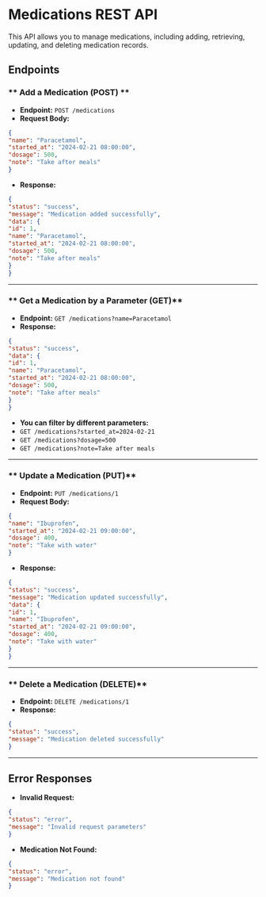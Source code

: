 # Medications REST API

This API allows you to manage medications, including adding, retrieving, updating, and deleting medication records.

## **Endpoints**

### ** Add a Medication (POST) **

- **Endpoint:** `POST /medications`
- **Request Body:**
```json
{
"name": "Paracetamol",
"started_at": "2024-02-21 08:00:00",
"dosage": 500,
"note": "Take after meals"
}
```
- **Response:**
```json
{
"status": "success",
"message": "Medication added successfully",
"data": {
"id": 1,
"name": "Paracetamol",
"started_at": "2024-02-21 08:00:00",
"dosage": 500,
"note": "Take after meals"
}
}
```

---

### ** Get a Medication by a Parameter (GET)**

- **Endpoint:** `GET /medications?name=Paracetamol`
- **Response:**
```json
{
"status": "success",
"data": {
"id": 1,
"name": "Paracetamol",
"started_at": "2024-02-21 08:00:00",
"dosage": 500,
"note": "Take after meals"
}
}
```
- **You can filter by different parameters:**
- `GET /medications?started_at=2024-02-21`
- `GET /medications?dosage=500`
- `GET /medications?note=Take after meals`

---

### ** Update a Medication (PUT)**

- **Endpoint:** `PUT /medications/1`
- **Request Body:**
```json
{
"name": "Ibuprofen",
"started_at": "2024-02-21 09:00:00",
"dosage": 400,
"note": "Take with water"
}
```
- **Response:**
```json
{
"status": "success",
"message": "Medication updated successfully",
"data": {
"id": 1,
"name": "Ibuprofen",
"started_at": "2024-02-21 09:00:00",
"dosage": 400,
"note": "Take with water"
}
}
```

---

### ** Delete a Medication (DELETE)**

- **Endpoint:** `DELETE /medications/1`
- **Response:**
```json
{
"status": "success",
"message": "Medication deleted successfully"
}
```

---

## **Error Responses**

- **Invalid Request:**
```json
{
"status": "error",
"message": "Invalid request parameters"
}
```
- **Medication Not Found:**
```json
{
"status": "error",
"message": "Medication not found"
}
```
